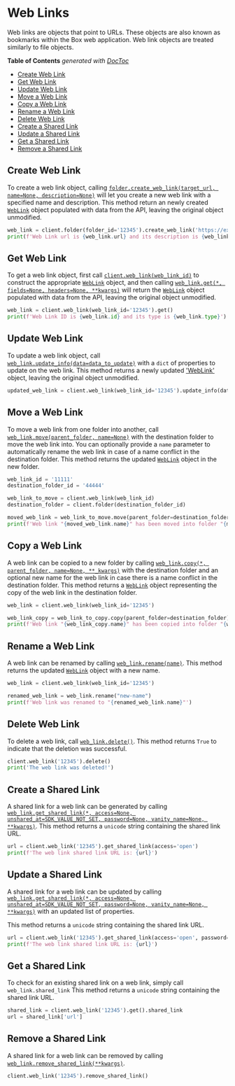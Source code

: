 # Web Links

Web links are objects that point to URLs. These objects are also known as
bookmarks within the Box web application. Web link objects are treated
similarly to file objects.

<!-- START doctoc generated TOC please keep comment here to allow auto update -->
<!-- DON'T EDIT THIS SECTION, INSTEAD RE-RUN doctoc TO UPDATE -->

**Table of Contents** _generated with [DocToc](https://github.com/thlorenz/doctoc)_

- [Create Web Link](#create-web-link)
- [Get Web Link](#get-web-link)
- [Update Web Link](#update-web-link)
- [Move a Web Link](#move-a-web-link)
- [Copy a Web Link](#copy-a-web-link)
- [Rename a Web Link](#rename-a-web-link)
- [Delete Web Link](#delete-web-link)
- [Create a Shared Link](#create-a-shared-link)
- [Update a Shared Link](#update-a-shared-link)
- [Get a Shared Link](#get-a-shared-link)
- [Remove a Shared Link](#remove-a-shared-link)

<!-- END doctoc generated TOC please keep comment here to allow auto update -->

## Create Web Link

To create a web link object, calling [`folder.create_web_link(target_url, name=None, description=None)`][create]
will let you create a new web link with a specified name and description. This method return an newly created [`WebLink`][web_link_class]
object populated with data from the API, leaving the original object unmodified.

<!-- sample post_web_links -->

```python
web_link = client.folder(folder_id='12345').create_web_link('https://example.com', 'Example Link', 'This is the description')
print(f'Web Link url is {web_link.url} and its description is {web_link.description}')
```

[create]: https://box-python-sdk.readthedocs.io/en/latest/boxsdk.object.html#boxsdk.object.folder.Folder.create_web_link
[web_link_class]: https://box-python-sdk.readthedocs.io/en/latest/boxsdk.object.html#boxsdk.object.web_link.WebLink

## Get Web Link

To get a web link object, first call [`client.web_link(web_link_id)`][web_link] to construct the appropriate
[`WebLink`][web_link_class] object, and then calling [`web_link.get(*, fields=None, headers=None, **kwargs)`][get]
will return the [`WebLink`][web_link_class] object populated with data from the API, leaving the original object unmodified.

<!-- sample get_web_links_id -->

```python
web_link = client.web_link(web_link_id='12345').get()
print(f'Web Link ID is {web_link.id} and its type is {web_link.type}')
```

[web_link]: https://box-python-sdk.readthedocs.io/en/latest/boxsdk.client.html#boxsdk.client.client.Client.web_link
[web_link_class]: https://box-python-sdk.readthedocs.io/en/latest/boxsdk.object.html#boxsdk.object.web_link.WebLink
[get]: https://box-python-sdk.readthedocs.io/en/latest/boxsdk.object.html#boxsdk.object.base_object.BaseObject.get

## Update Web Link

To update a web link object, call [`web_link.update_info(data=data_to_update)`][update_info] with a `dict` of
properties to update on the web link. This method returns a newly updated ['WebLink'][web_link_class] object, leaving
the original object unmodified.

```python
updated_web_link = client.web_link(web_link_id='12345').update_info(data={'url': 'https://newurl.com'})
```

[update_info]: https://box-python-sdk.readthedocs.io/en/latest/boxsdk.object.html#boxsdk.object.base_object.BaseObject.update_info
[web_link_class]: https://box-python-sdk.readthedocs.io/en/latest/boxsdk.object.html#boxsdk.object.web_link.WebLink

## Move a Web Link

To move a web link from one folder into another, call [`web_link.move(parent_folder, name=None)`][move] with the destination
folder to move the web link into. You can optionally provide a `name` parameter to automatically rename the web link
in case of a name conflict in the destination folder. This method returns the updated [`WebLink`][web_link_class]
object in the new folder.

```python
web_link_id = '11111'
destination_folder_id = '44444'

web_link_to_move = client.web_link(web_link_id)
destination_folder = client.folder(destination_folder_id)

moved_web_link = web_link_to_move.move(parent_folder=destination_folder)
print(f'Web link "{moved_web_link.name}" has been moved into folder "{moved_web_link.parent.name}"')
```

[move]: https://box-python-sdk.readthedocs.io/en/latest/boxsdk.object.html#boxsdk.object.base_item.BaseItem.move

## Copy a Web Link

A web link can be copied to a new folder by calling [`web_link.copy(*, parent_folder, name=None, **_kwargs)`][copy]
with the destination folder and an optional new name for the web link in case there is a name conflict in the
destination folder. This method returns a [`WebLink`][web_link_class] object representing the copy of the web link
in the destination folder.

<!-- sample post_web_links_id_copy -->

```python
web_link = client.web_link(web_link_id='12345')

web_link_copy = web_link_to_copy.copy(parent_folder=destination_folder)
print(f'Web link "{web_link_copy.name}" has been copied into folder "{web_link_copy.parent.name}"')
```

[copy]: https://box-python-sdk.readthedocs.io/en/latest/boxsdk.object.html#boxsdk.object.base_item.BaseItem.copy

## Rename a Web Link

A web link can be renamed by calling [`web_link.rename(name)`][rename]. This method returns the updated
[`WebLink`][web_link_class] object with a new name.

```python
web_link = client.web_link(web_link_id='12345')

renamed_web_link = web_link.rename("new-name")
print(f'Web link was renamed to "{renamed_web_link.name}"')
```

[rename]: https://box-python-sdk.readthedocs.io/en/latest/boxsdk.object.html#boxsdk.object.base_item.BaseItem.rename

## Delete Web Link

To delete a web link, call [`web_link.delete()`][delete]. This method returns `True` to indicate that the deletion was
successful.

<!-- sample delete_web_links_id -->

```python
client.web_link('12345').delete()
print('The web link was deleted!')
```

[delete]: https://box-python-sdk.readthedocs.io/en/latest/boxsdk.object.html#boxsdk.object.base_object.BaseObject.delete

## Create a Shared Link

A shared link for a web link can be generated by calling
[`web_link.get_shared_link(*, access=None, unshared_at=SDK_VALUE_NOT_SET, password=None,
vanity_name=None, **kwargs)`][get_shared_link]. This method returns a `unicode` string containing the shared link URL.

<!-- sample put_web_links_id add_shared_link -->

```python
url = client.web_link('12345').get_shared_link(access='open')
print(f'The web link shared link URL is: {url}')
```

[get_shared_link]: https://box-python-sdk.readthedocs.io/en/latest/boxsdk.object.html#boxsdk.object.web_link.WebLink.get_shared_link

## Update a Shared Link

A shared link for a web link can be updated by calling
[`web_link.get_shared_link(*, access=None, unshared_at=SDK_VALUE_NOT_SET, password=None,
vanity_name=None, **kwargs)`][update_shared_link] with an updated list of properties.

This method returns a `unicode` string containing the shared link URL.

<!-- sample put_web_links_id update_shared_link -->

```python
url = client.web_link('12345').get_shared_link(access='open', password='letmein')
print(f'The web link shared link URL is: {url}')
```

[update_shared_link]: https://box-python-sdk.readthedocs.io/en/latest/boxsdk.object.html#boxsdk.object.web_link.WebLink.get_shared_link

## Get a Shared Link

To check for an existing shared link on a web link, simply call `web_link.shared_link`
This method returns a `unicode` string containing the shared link URL.

<!-- sample get_web_links_id get_shared_link -->

```python
shared_link = client.web_link('12345').get().shared_link
url = shared_link['url']
```

## Remove a Shared Link

A shared link for a web link can be removed by calling [`web_link.remove_shared_link(**kwargs)`][remove_shared_link].

<!-- sample put_web_links_id remove_shared_link -->

```python
client.web_link('12345').remove_shared_link()
```

[remove_shared_link]: https://box-python-sdk.readthedocs.io/en/latest/boxsdk.object.html#boxsdk.object.web_link.WebLink.remove_shared_link
